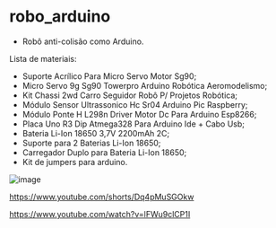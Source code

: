 # robo_arduino
- Robô anti-colisão como Arduino. 

Lista de materiais: 
- Suporte Acrílico Para Micro Servo Motor Sg90;
- Micro Servo 9g Sg90 Towerpro Arduino Robótica Aeromodelismo;
- Kit Chassi 2wd Carro Seguidor Robô P/ Projetos Robótica;
- Módulo Sensor Ultrassonico Hc Sr04 Arduino Pic Raspberry;
- Módulo Ponte H L298n Driver Motor Dc Para Arduino Esp8266;
- Placa Uno R3 Dip Atmega328 Para Arduino Ide + Cabo Usb;
- Bateria Li-Ion 18650 3,7V 2200mAh 2C;
- Suporte para 2 Baterias Li-Ion 18650;
- Carregador Duplo para Bateria Li-Ion 18650;
- Kit de jumpers para arduino. 

![image](https://user-images.githubusercontent.com/37905961/188282999-c5c79063-2606-43aa-8e34-d73ed342817f.png)


https://www.youtube.com/shorts/Dq4pMuSGOkw 

https://www.youtube.com/watch?v=lFWu9clCP1I 

